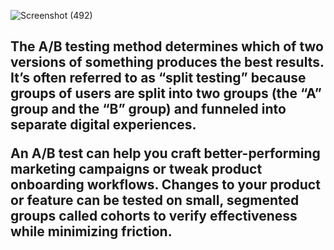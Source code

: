 ![Screenshot (492)](https://user-images.githubusercontent.com/89120960/205330091-0e6f5346-a02a-4ebb-9961-e010b8743823.png)
<h2>The A/B testing method determines which of two versions of something produces the best results. It’s often referred to as “split testing” because groups of users are split into two groups (the “A” group and the “B” group) and funneled into separate digital experiences.

An A/B test can help you craft better-performing marketing campaigns or tweak product onboarding workflows. Changes to your product or feature can be tested on small, segmented groups called cohorts to verify effectiveness while minimizing friction.</h2>
